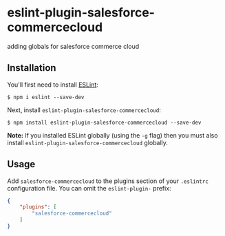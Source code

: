 # eslint-plugin-salesforce-commercecloud

adding globals for salesforce commerce cloud

## Installation

You'll first need to install [ESLint](http://eslint.org):

```
$ npm i eslint --save-dev
```

Next, install `eslint-plugin-salesforce-commercecloud`:

```
$ npm install eslint-plugin-salesforce-commercecloud --save-dev
```

**Note:** If you installed ESLint globally (using the `-g` flag) then you must also install `eslint-plugin-salesforce-commercecloud` globally.

## Usage

Add `salesforce-commercecloud` to the plugins section of your `.eslintrc` configuration file. You can omit the `eslint-plugin-` prefix:

```json
{
    "plugins": [
        "salesforce-commercecloud"
    ]
}
```





